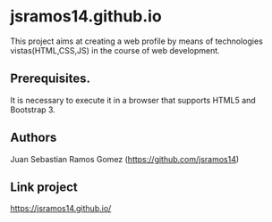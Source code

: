 # jsramos14.github.io
This project aims at creating a web profile by means of technologies vistas(HTML,CSS,JS) in the course of web development.
## Prerequisites. 
It is necessary to execute it in a browser that supports HTML5 and Bootstrap 3.
## Authors
Juan Sebastian Ramos Gomez (https://github.com/jsramos14)
## Link project
https://jsramos14.github.io/
